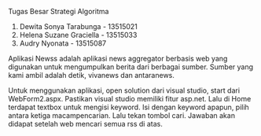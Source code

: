 Tugas Besar Strategi Algoritma

1. Dewita Sonya Tarabunga - 13515021
2. Helena Suzane Graciella - 13515033
3. Audry Nyonata - 13515087

Aplikasi Newss adalah aplikasi news aggregator berbasis web yang digunakan untuk
mengumpulkan berita dari berbagai sumber. Sumber yang kami ambil adalah detik,
vivanews dan antaranews.

Untuk menggunakan aplikasi, open solution dari visual studio, start dari WebForm2.aspx.
Pastikan visual studio memiliki fitur asp.net.
Lalu di Home terdapat textbox untuk mengisi keyword. Isi dengan keyword apapun, 
pilih antara ketiga macampencarian. Lalu tekan tombol cari. Jawaban akan didapat 
setelah web mencari semua rss di atas.